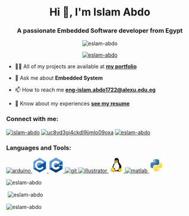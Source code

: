 <h1 align="center">Hi 👋, I'm Islam Abdo</h1>
<h3 align="center">A passionate Embedded Software developer from Egypt</h3>

<p align="center"> <img src="https://komarev.com/ghpvc/?username=eslam-abdo&label=Profile%20views&color=0e75b6&style=flat" alt="eslam-abdo" /> </p>

<p align="center"> <a href="https://github.com/ryo-ma/github-profile-trophy"><img src="https://github-profile-trophy.vercel.app/?username=eslam-abdo" alt="eslam-abdo" /></a> </p>

- 👨‍💻 All of my projects are available at **[my portfolio](https://Eslam-Abdo.github.io/)**

- 💬 Ask me about **Embedded System**

- 📫 How to reach me **eng-islam.abdo1722@alexu.edu.eg**

- 📄 Know about my experiences **[see my resume](https://drive.google.com/drive/folders/1sa5V7hjf66fkZuOpJz1Th2jQNC9WBKOk?usp=sharing)**

<h3 align="left">Connect with me:</h3>
<p align="left">
<a href="https://linkedin.com/in/islam-abdo" target="blank"><img align="center" src="https://raw.githubusercontent.com/rahuldkjain/github-profile-readme-generator/master/src/images/icons/Social/linked-in-alt.svg" alt="islam-abdo" height="30" width="40" /></a>
<a href="https://www.youtube.com/@islam-abdo" target="blank"><img align="center" src="https://raw.githubusercontent.com/rahuldkjain/github-profile-readme-generator/master/src/images/icons/Social/youtube.svg" alt="uc8vd3gi4ckdl9jjmlo09oxa" height="30" width="40" /></a>
<a href="https://www.hackerrank.com/Eslam_Abdo" target="blank"><img align="center" src="https://raw.githubusercontent.com/rahuldkjain/github-profile-readme-generator/master/src/images/icons/Social/hackerrank.svg" alt="eslam-abdo" height="30" width="40" /></a>
</p>


<h3 align="left">Languages and Tools:</h3>
<p align="left"> <a href="https://www.arduino.cc/" target="_blank" rel="noreferrer"> <img src="https://cdn.worldvectorlogo.com/logos/arduino-1.svg" alt="arduino" width="40" height="40"/> </a> <a href="https://www.cprogramming.com/" target="_blank" rel="noreferrer"> <img src="https://raw.githubusercontent.com/devicons/devicon/master/icons/c/c-original.svg" alt="c" width="40" height="40"/> </a> <a href="https://www.w3schools.com/cpp/" target="_blank" rel="noreferrer"> <img src="https://raw.githubusercontent.com/devicons/devicon/master/icons/cplusplus/cplusplus-original.svg" alt="cplusplus" width="40" height="40"/> </a> <a href="https://git-scm.com/" target="_blank" rel="noreferrer"> <img src="https://www.vectorlogo.zone/logos/git-scm/git-scm-icon.svg" alt="git" width="40" height="40"/> </a> <a href="https://www.adobe.com/in/products/illustrator.html" target="_blank" rel="noreferrer"> <img src="https://www.vectorlogo.zone/logos/adobe_illustrator/adobe_illustrator-icon.svg" alt="illustrator" width="40" height="40"/> </a> <a href="https://www.linux.org/" target="_blank" rel="noreferrer"> <img src="https://raw.githubusercontent.com/devicons/devicon/master/icons/linux/linux-original.svg" alt="linux" width="40" height="40"/> </a> <a href="https://www.mathworks.com/" target="_blank" rel="noreferrer"> <img src="https://upload.wikimedia.org/wikipedia/commons/2/21/Matlab_Logo.png" alt="matlab" width="40" height="40"/> </a> <a href="https://www.python.org" target="_blank" rel="noreferrer"> <img src="https://raw.githubusercontent.com/devicons/devicon/master/icons/python/python-original.svg" alt="python" width="40" height="40"/> </a> </p>

<p><img align="center" src="https://github-readme-stats.vercel.app/api/top-langs?username=eslam-abdo&show_icons=true&locale=en&layout=compact" alt="eslam-abdo" /></p>

<p>&nbsp;<img align="center" src="https://github-readme-stats.vercel.app/api?username=eslam-abdo&show_icons=true&locale=en" alt="eslam-abdo" /></p>

<p><img align="center" src="https://github-readme-streak-stats.herokuapp.com/?user=eslam-abdo&" alt="eslam-abdo" /></p>
